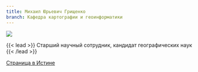 ```yaml
---
title: Михаил Юрьевич Грищенко
branch: Кафедра картографии и геоинформатики
---
```

![](img/gmu.jpg)

{{< lead >}} Старший научный сотрудник, кандидат географических наук {{< /lead >}}

[Страница в Истине](https://istina.msu.ru/workers/494711)
